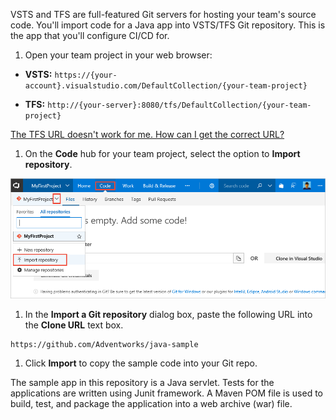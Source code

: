 VSTS and TFS are full-featured Git servers for hosting your team's source code. You'll import code for a Java app into VSTS/TFS Git repository. This is the app that you'll configure CI/CD for.

1. Open your team project in your web browser:

 * **VSTS:** `https://{your-account}.visualstudio.com/DefaultCollection/{your-team-project}`

 * **TFS:** `http://{your-server}:8080/tfs/DefaultCollection/{your-team-project}`

 [The TFS URL doesn't work for me. How can I get the correct URL?](../../../../security/websitesettings.md)

1. On the **Code** hub for your team project, select the option to **Import repository**.

 ![import repository menu item](../../_shared/_img/import-repository-menu-item.png)

1. In the **Import a Git repository** dialog box, paste the following URL into the **Clone URL** text box.

  ```
  https://github.com/Adventworks/java-sample
  ```

1. Click **Import** to copy the sample code into your Git repo.

The sample app in this repository is a Java servlet. Tests for the applications are written using Junit framework. A Maven POM file is used to build, test, and package the application into a web archive (war) file.
